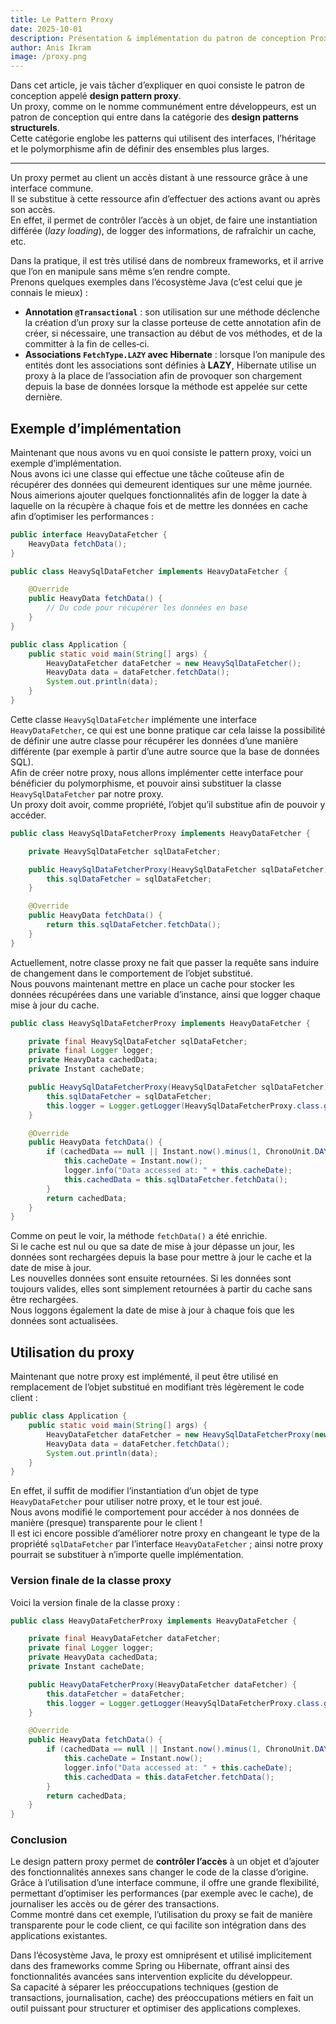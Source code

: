 ```yaml
---
title: Le Pattern Proxy
date: 2025-10-01
description: Présentation & implémentation du patron de conception Proxy en Java
author: Anis Ikram
image: /proxy.png
---
```


Dans cet article, je vais tâcher d’expliquer en quoi consiste le patron de conception appelé **design pattern proxy**.  
Un proxy, comme on le nomme communément entre développeurs, est un patron de conception qui entre dans la catégorie des **design patterns structurels**.  
Cette catégorie englobe les patterns qui utilisent des interfaces, l’héritage et le polymorphisme afin de définir des ensembles plus larges.

---

Un proxy permet au client un accès distant à une ressource grâce à une interface commune.  
Il se substitue à cette ressource afin d’effectuer des actions avant ou après son accès.  
En effet, il permet de contrôler l’accès à un objet, de faire une instantiation différée (*lazy loading*), de logger des informations, de rafraîchir un cache, etc.

Dans la pratique, il est très utilisé dans de nombreux frameworks, et il arrive que l’on en manipule sans même s’en rendre compte.  
Prenons quelques exemples dans l’écosystème Java (c’est celui que je connais le mieux) :

- **Annotation `@Transactional`** : son utilisation sur une méthode déclenche la création d’un proxy sur la classe porteuse de cette annotation afin de créer, si nécessaire, une transaction au début de vos méthodes, et de la committer à la fin de celles‑ci.
- **Associations `FetchType.LAZY` avec Hibernate** : lorsque l’on manipule des entités dont les associations sont définies à **LAZY**, Hibernate utilise un proxy à la place de l’association afin de provoquer son chargement depuis la base de données lorsque la méthode est appelée sur cette dernière.

## Exemple d’implémentation

Maintenant que nous avons vu en quoi consiste le pattern proxy, voici un exemple d’implémentation.  
Nous avons ici une classe qui effectue une tâche coûteuse afin de récupérer des données qui demeurent identiques sur une même journée.  
Nous aimerions ajouter quelques fonctionnalités afin de logger la date à laquelle on la récupère à chaque fois et de mettre les données en cache afin d’optimiser les performances :

```java
public interface HeavyDataFetcher {
    HeavyData fetchData();
}

public class HeavySqlDataFetcher implements HeavyDataFetcher {

    @Override
    public HeavyData fetchData() {
        // Du code pour récupérer les données en base
    }
}

public class Application {
    public static void main(String[] args) {
        HeavyDataFetcher dataFetcher = new HeavySqlDataFetcher();
        HeavyData data = dataFetcher.fetchData();
        System.out.println(data);
    }
}
```

Cette classe `HeavySqlDataFetcher` implémente une interface `HeavyDataFetcher`, ce qui est une bonne pratique car cela laisse la possibilité de définir une autre classe pour récupérer les données d’une manière différente (par exemple à partir d’une autre source que la base de données SQL).  
Afin de créer notre proxy, nous allons implémenter cette interface pour bénéficier du polymorphisme, et pouvoir ainsi substituer la classe `HeavySqlDataFetcher` par notre proxy.  
Un proxy doit avoir, comme propriété, l’objet qu’il substitue afin de pouvoir y accéder.

```java
public class HeavySqlDataFetcherProxy implements HeavyDataFetcher {

    private HeavySqlDataFetcher sqlDataFetcher;

    public HeavySqlDataFetcherProxy(HeavySqlDataFetcher sqlDataFetcher) {
        this.sqlDataFetcher = sqlDataFetcher;
    }

    @Override
    public HeavyData fetchData() {
        return this.sqlDataFetcher.fetchData();
    }
}
```

Actuellement, notre classe proxy ne fait que passer la requête sans induire de changement dans le comportement de l’objet substitué.  
Nous pouvons maintenant mettre en place un cache pour stocker les données récupérées dans une variable d’instance, ainsi que logger chaque mise à jour du cache.

```java
public class HeavySqlDataFetcherProxy implements HeavyDataFetcher {

    private final HeavySqlDataFetcher sqlDataFetcher;
    private final Logger logger;
    private HeavyData cachedData;
    private Instant cacheDate;

    public HeavySqlDataFetcherProxy(HeavySqlDataFetcher sqlDataFetcher) {
        this.sqlDataFetcher = sqlDataFetcher;
        this.logger = Logger.getLogger(HeavySqlDataFetcherProxy.class.getName());
    }

    @Override
    public HeavyData fetchData() {
        if (cachedData == null || Instant.now().minus(1, ChronoUnit.DAYS).isAfter(cacheDate)) {
            this.cacheDate = Instant.now();
            logger.info("Data accessed at: " + this.cacheDate);
            this.cachedData = this.sqlDataFetcher.fetchData();
        }
        return cachedData;
    }
}
```

Comme on peut le voir, la méthode `fetchData()` a été enrichie.  
Si le cache est nul ou que sa date de mise à jour dépasse un jour, les données sont rechargées depuis la base pour mettre à jour le cache et la date de mise à jour.  
Les nouvelles données sont ensuite retournées. Si les données sont toujours valides, elles sont simplement retournées à partir du cache sans être rechargées.  
Nous loggons également la date de mise à jour à chaque fois que les données sont actualisées.

## Utilisation du proxy

Maintenant que notre proxy est implémenté, il peut être utilisé en remplacement de l’objet substitué en modifiant très légèrement le code client :

```java
public class Application {
    public static void main(String[] args) {
        HeavyDataFetcher dataFetcher = new HeavySqlDataFetcherProxy(new HeavySqlDataFetcher());
        HeavyData data = dataFetcher.fetchData();
        System.out.println(data);
    }
}
```

En effet, il suffit de modifier l’instantiation d’un objet de type `HeavyDataFetcher` pour utiliser notre proxy, et le tour est joué.  
Nous avons modifié le comportement pour accéder à nos données de manière (presque) transparente pour le client !  
Il est ici encore possible d’améliorer notre proxy en changeant le type de la propriété `sqlDataFetcher` par l’interface `HeavyDataFetcher` ; ainsi notre proxy pourrait se substituer à n’importe quelle implémentation.

### Version finale de la classe proxy

Voici la version finale de la classe proxy :

```java
public class HeavyDataFetcherProxy implements HeavyDataFetcher {

    private final HeavyDataFetcher dataFetcher;
    private final Logger logger;
    private HeavyData cachedData;
    private Instant cacheDate;

    public HeavyDataFetcherProxy(HeavyDataFetcher dataFetcher) {
        this.dataFetcher = dataFetcher;
        this.logger = Logger.getLogger(HeavySqlDataFetcherProxy.class.getName());
    }

    @Override
    public HeavyData fetchData() {
        if (cachedData == null || Instant.now().minus(1, ChronoUnit.DAYS).isAfter(cacheDate)) {
            this.cacheDate = Instant.now();
            logger.info("Data accessed at: " + this.cacheDate);
            this.cachedData = this.dataFetcher.fetchData();
        }
        return cachedData;
    }
}
```

### Conclusion

Le design pattern proxy permet de **contrôler l’accès** à un objet et d’ajouter des fonctionnalités annexes sans changer le code de la classe d’origine.  
Grâce à l’utilisation d’une interface commune, il offre une grande flexibilité, permettant d’optimiser les performances (par exemple avec le cache), de journaliser les accès ou de gérer des transactions.  
Comme montré dans cet exemple, l’utilisation du proxy se fait de manière transparente pour le code client, ce qui facilite son intégration dans des applications existantes.

Dans l’écosystème Java, le proxy est omniprésent et utilisé implicitement dans des frameworks comme Spring ou Hibernate, offrant ainsi des fonctionnalités avancées sans intervention explicite du développeur.  
Sa capacité à séparer les préoccupations techniques (gestion de transactions, journalisation, cache) des préoccupations métiers en fait un outil puissant pour structurer et optimiser des applications complexes.
